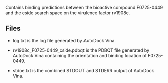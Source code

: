 Contains binding predictions between the bioactive compound F0725-0449 and the cside search space on the virulence factor rv1908c.

## Files

- log.txt is the log file generated by AutoDock Vina.

- rv1908c_F0725-0449_cside.pdbqt is the PDBQT file generated by AutoDock Vina containing the orientation and binding location of F0725-0449.

- stdoe.txt is the combined STDOUT and STDERR output of AutoDock Vina.

